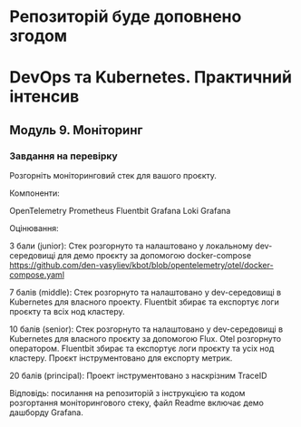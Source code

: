 # Репозиторій буде доповнено згодом

# DevOps та Kubernetes. Практичний інтенсив
## Модуль 9. Моніторинг
### Завдання на перевірку

Розгорніть моніторинговий стек для вашого проєкту.

Компоненти:

OpenTelemetry
Prometheus
Fluentbit
Grafana Loki
Grafana

Оцінювання:

3 бали (junior): Стек розгорнуто та налаштовано у локальному  dev-середовищі для демо проєкту за допомогою docker-compose
https://github.com/den-vasyliev/kbot/blob/opentelemetry/otel/docker-compose.yaml 

7 балів (middle): Стек розгорнуто та налаштовано у dev-середовищі в Kubernetes для власного проекту. Fluentbit збирає та експортує логи проєкту та всіх нод кластеру.

10 балів (senior): Стек розгорнуто та налаштовано у dev-середовищі в Kubernetes для власного проєкту за допомогою Flux. Otel розгорнуто оператором. Fluentbit збирає та експортує логи проєкту та усіх нод кластеру. Проєкт інструментовано для експорту метрик.

20 балів (principal): Проект інструментовано з наскрізним TraceID

Відповідь: посилання на репозиторій з інструкцією та кодом розгортання моніторингового стеку, файл Readme включає демо дашборду Grafana.
